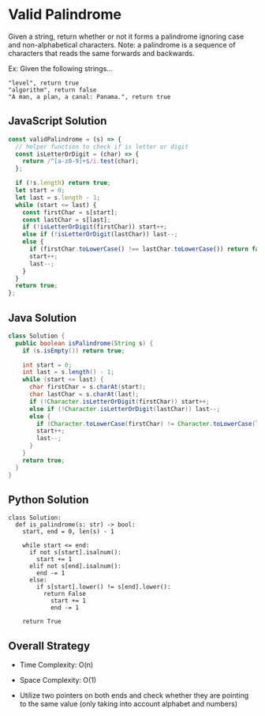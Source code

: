 # Valid Palindrome

Given a string, return whether or not it forms a palindrome ignoring case and non-alphabetical characters.
Note: a palindrome is a sequence of characters that reads the same forwards and backwards.

Ex: Given the following strings...

```
"level", return true
"algorithm", return false
"A man, a plan, a canal: Panama.", return true
```

## JavaScript Solution

```js
const validPalindrome = (s) => {
  // helper function to check if is letter or digit
  const isLetterOrDigit = (char) => {
    return /^[a-z0-9]+$/i.test(char);
  };

  if (!s.length) return true;
  let start = 0;
  let last = s.length - 1;
  while (start <= last) {
    const firstChar = s[start];
    const lastChar = s[last];
    if (!isLetterOrDigit(firstChar)) start++;
    else if (!isLetterOrDigit(lastChar)) last--;
    else {
      if (firstChar.toLowerCase() !== lastChar.toLowerCase()) return false;
      start++;
      last--;
    }
  }
  return true;
};
```

## Java Solution

```java
class Solution {
  public boolean isPalindrome(String s) {
    if (s.isEmpty()) return true;

    int start = 0;
    int last = s.length() - 1;
    while (start <= last) {
      char firstChar = s.charAt(start);
      char lastChar = s.charAt(last);
      if (!Character.isLetterOrDigit(firstChar)) start++;
      else if (!Character.isLetterOrDigit(lastChar)) last--;
      else {
        if (Character.toLowerCase(firstChar) != Character.toLowerCase(lastChar)) return false;
        start++;
        last--;
      }
    }
    return true;
  }
}
```

## Python Solution

```py3
class Solution:
  def is_palindrome(s: str) -> bool:
    start, end = 0, len(s) - 1

    while start <= end:
      if not s[start].isalnum():
        start += 1
      elif not s[end].isalnum():
        end -= 1
      else:
        if s[start].lower() != s[end].lower():
          return False
            start += 1
            end -= 1

    return True
```

## Overall Strategy

- Time Complexity: O(n)
- Space Complexity: O(1)

- Utilize two pointers on both ends and check whether they are pointing to the same value (only taking into account alphabet and numbers)
